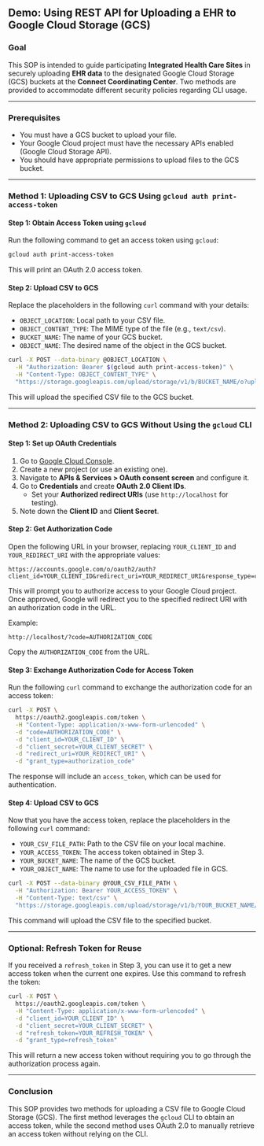 ## Demo: Using REST API for Uploading a EHR to Google Cloud Storage (GCS)

### Goal

This SOP is intended to guide participating **Integrated Health Care Sites** in securely uploading **EHR data** to the designated Google Cloud Storage (GCS) buckets at the **Connect Coordinating Center**. Two methods are provided to accommodate different security policies regarding CLI usage. 

---

### Prerequisites

- You must have a GCS bucket to upload your file.
- Your Google Cloud project must have the necessary APIs enabled (Google Cloud Storage API).
- You should have appropriate permissions to upload files to the GCS bucket.

---

### Method 1: Uploading CSV to GCS Using `gcloud auth print-access-token`

#### Step 1: Obtain Access Token using `gcloud`

Run the following command to get an access token using `gcloud`:

```bash
gcloud auth print-access-token
```

This will print an OAuth 2.0 access token.

#### Step 2: Upload CSV to GCS

Replace the placeholders in the following `curl` command with your details:

- `OBJECT_LOCATION`: Local path to your CSV file.
- `OBJECT_CONTENT_TYPE`: The MIME type of the file (e.g., `text/csv`).
- `BUCKET_NAME`: The name of your GCS bucket.
- `OBJECT_NAME`: The desired name of the object in the GCS bucket.

```bash
curl -X POST --data-binary @OBJECT_LOCATION \
  -H "Authorization: Bearer $(gcloud auth print-access-token)" \
  -H "Content-Type: OBJECT_CONTENT_TYPE" \
  "https://storage.googleapis.com/upload/storage/v1/b/BUCKET_NAME/o?uploadType=media&name=OBJECT_NAME"
```

This will upload the specified CSV file to the GCS bucket.

---

### Method 2: Uploading CSV to GCS Without Using the `gcloud` CLI

#### Step 1: Set up OAuth Credentials

1. Go to [Google Cloud Console](https://console.cloud.google.com/).
2. Create a new project (or use an existing one).
3. Navigate to **APIs & Services > OAuth consent screen** and configure it.
4. Go to **Credentials** and create **OAuth 2.0 Client IDs**. 
   - Set your **Authorized redirect URIs** (use `http://localhost` for testing).
5. Note down the **Client ID** and **Client Secret**.

#### Step 2: Get Authorization Code

Open the following URL in your browser, replacing `YOUR_CLIENT_ID` and `YOUR_REDIRECT_URI` with the appropriate values:

```
https://accounts.google.com/o/oauth2/auth?client_id=YOUR_CLIENT_ID&redirect_uri=YOUR_REDIRECT_URI&response_type=code&scope=https://www.googleapis.com/auth/devstorage.read_write
```

This will prompt you to authorize access to your Google Cloud project. Once approved, Google will redirect you to the specified redirect URI with an authorization code in the URL.

Example:
```
http://localhost/?code=AUTHORIZATION_CODE
```

Copy the `AUTHORIZATION_CODE` from the URL.

#### Step 3: Exchange Authorization Code for Access Token

Run the following `curl` command to exchange the authorization code for an access token:

```bash
curl -X POST \
  https://oauth2.googleapis.com/token \
  -H "Content-Type: application/x-www-form-urlencoded" \
  -d "code=AUTHORIZATION_CODE" \
  -d "client_id=YOUR_CLIENT_ID" \
  -d "client_secret=YOUR_CLIENT_SECRET" \
  -d "redirect_uri=YOUR_REDIRECT_URI" \
  -d "grant_type=authorization_code"
```

The response will include an `access_token`, which can be used for authentication.

#### Step 4: Upload CSV to GCS

Now that you have the access token, replace the placeholders in the following `curl` command:

- `YOUR_CSV_FILE_PATH`: Path to the CSV file on your local machine.
- `YOUR_ACCESS_TOKEN`: The access token obtained in Step 3.
- `YOUR_BUCKET_NAME`: The name of the GCS bucket.
- `YOUR_OBJECT_NAME`: The name to use for the uploaded file in GCS.

```bash
curl -X POST --data-binary @YOUR_CSV_FILE_PATH \
  -H "Authorization: Bearer YOUR_ACCESS_TOKEN" \
  -H "Content-Type: text/csv" \
  "https://storage.googleapis.com/upload/storage/v1/b/YOUR_BUCKET_NAME/o?uploadType=media&name=YOUR_OBJECT_NAME"
```

This command will upload the CSV file to the specified bucket.

---

### Optional: Refresh Token for Reuse

If you received a `refresh_token` in Step 3, you can use it to get a new access token when the current one expires. Use this command to refresh the token:

```bash
curl -X POST \
  https://oauth2.googleapis.com/token \
  -H "Content-Type: application/x-www-form-urlencoded" \
  -d "client_id=YOUR_CLIENT_ID" \
  -d "client_secret=YOUR_CLIENT_SECRET" \
  -d "refresh_token=YOUR_REFRESH_TOKEN" \
  -d "grant_type=refresh_token"
```

This will return a new access token without requiring you to go through the authorization process again.

---

### Conclusion

This SOP provides two methods for uploading a CSV file to Google Cloud Storage (GCS). The first method leverages the `gcloud` CLI to obtain an access token, while the second method uses OAuth 2.0 to manually retrieve an access token without relying on the CLI.

